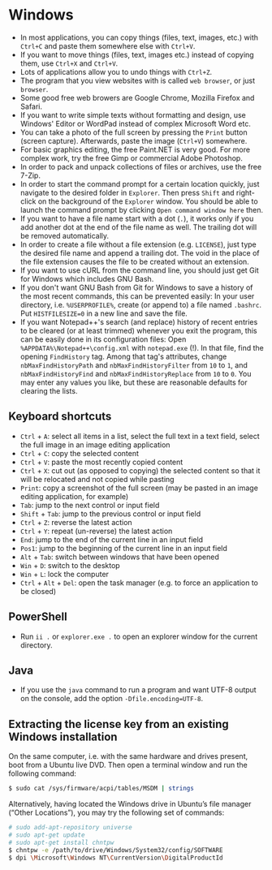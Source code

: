 # Windows

 * In most applications, you can copy things (files, text, images, etc.) with `Ctrl+C` and paste them somewhere else with `Ctrl+V`.
 * If you want to move things (files, text, images etc.) instead of copying them, use `Ctrl+X` and `Ctrl+V`.
 * Lots of applications allow you to undo things with `Ctrl+Z`.
 * The program that you view websites with is called `web browser`, or just `browser`.
 * Some good free web browers are Google Chrome, Mozilla Firefox and Safari.
 * If you want to write simple texts without formatting and design, use Windows' Editor or WordPad instead of complex Microsoft Word etc.
 * You can take a photo of the full screen by pressing the `Print` button (screen capture). Afterwards, paste the image (`Ctrl+V`) somewhere.
 * For basic graphics editing, the free Paint.NET is very good. For more complex work, try the free Gimp or commercial Adobe Photoshop.
 * In order to pack and unpack collections of files or archives, use the free 7-Zip.
 * In order to start the command prompt for a certain location quickly, just navigate to the desired folder in `Explorer`. Then press `Shift` and right-click on the background of the `Explorer` window. You should be able to launch the command prompt by clicking `Open command window here` then.
 * If you want to have a file name start with a dot (`.`), it works only if you add another dot at the end of the file name as well. The trailing dot will be removed automatically.
 * In order to create a file without a file extension (e.g. `LICENSE`), just type the desired file name and append a trailing dot. The void in the place of the file extension causes the file to be created without an extension.
 * If you want to use cURL from the command line, you should just get Git for Windows which includes GNU Bash.
 * If you don't want GNU Bash from Git for Windows to save a history of the most recent commands, this can be prevented easily: In your user directory, i.e. `%USERPROFILE%`, create (or append to) a file named `.bashrc`. Put `HISTFILESIZE=0` in a new line and save the file.
 * If you want Notepad++'s search (and replace) history of recent entries to be cleared (or at least trimmed) whenever you exit the program, this can be easily done in its configuration files: Open `%APPDATA%\Notepad++\config.xml` with `notepad.exe` (!). In that file, find the opening `FindHistory` tag. Among that tag's attributes, change `nbMaxFindHistoryPath` and `nbMaxFindHistoryFilter` from `10` to `1`, and `nbMaxFindHistoryFind` and `nbMaxFindHistoryReplace` from `10` to `0`. You may enter any values you like, but these are reasonable defaults for clearing the lists.

## Keyboard shortcuts

 * `Ctrl` + `A`: select all items in a list, select the full text in a text field, select the full image in an image editing application
 * `Ctrl` + `C`: copy the selected content
 * `Ctrl` + `V`: paste the most recently copied content
 * `Ctrl` + `X`: cut out (as opposed to copying) the selected content so that it will be relocated and not copied while pasting
 * `Print`: copy a screenshot of the full screen (may be pasted in an image editing application, for example)
 * `Tab`: jump to the next control or input field
 * `Shift` + `Tab`: jump to the previous control or input field
 * `Ctrl` + `Z`: reverse the latest action
 * `Ctrl` + `Y`: repeat (un-reverse) the latest action
 * `End`: jump to the end of the current line in an input field
 * `Pos1`: jump to the beginning of the current line in an input field
 * `Alt` + `Tab`: switch between windows that have been opened
 * `Win` + `D`: switch to the desktop
 * `Win` + `L`: lock the computer
 * `Ctrl` + `Alt` + `Del`: open the task manager (e.g. to force an application to be closed)

## PowerShell

 * Run `ii .` or `explorer.exe .` to open an explorer window for the current directory.

## Java

 * If you use the `java` command to run a program and want UTF-8 output on the console, add the option `-Dfile.encoding=UTF-8`.

## Extracting the license key from an existing Windows installation

On the same computer, i.e. with the same hardware and drives present, boot from a Ubuntu live DVD. Then open a terminal window and run the following command:

```bash
$ sudo cat /sys/firmware/acpi/tables/MSDM | strings
```

Alternatively, having located the Windows drive in Ubuntu’s file manager (“Other Locations”), you may try the following set of commands:

```bash
# sudo add-apt-repository universe
# sudo apt-get update
# sudo apt-get install chntpw
$ chntpw -e /path/to/drive/Windows/System32/config/SOFTWARE
$ dpi \Microsoft\Windows NT\CurrentVersion\DigitalProductId
```
